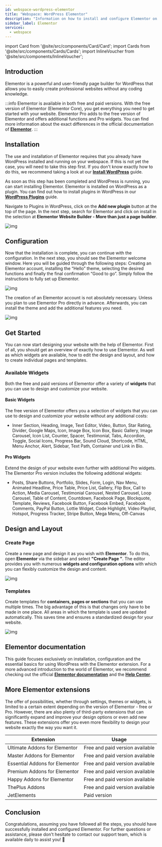```yaml
---
id: webspace-wordpress-elementor
title: "Webspace: WordPress Elementor"
description: "Information on how to install and configure Elementor on your Webspace product from ZAP-Hosting"
sidebar_label: Elementor
services:
  - webspace
---
```



import Card from '@site/src/components/Card/Card';
import Cards from '@site/src/components/Cards/Cards';
import InlineVoucher from '@site/src/components/InlineVoucher';



## Introduction

Elementor is a powerful and user-friendly page builder for WordPress that allows you to easily create professional websites without any coding knowledge.

:::info
Elementor is available in both free and paid versions. With the free version of Elementor (Elementor Core), you get everything you need to get started with your website. Elementor Pro adds to the free version of Elementor and offers additional functions and Pro widgets. You can find more information about the exact differences in the official documentation of **[Elementor](https://elementor.com/help/elementor-pro-vs-free/)**.
:::

<InlineVoucher />


## Installation

The use and installation of Elementor requires that you already have WordPress installed and running on your webspace. If this is not yet the case, you will need to take this step first. If you don't know exactly how to do this, we recommend taking a look at our **[Install WordPress](webspace-wordpress.md)** guide. 

As soon as this step has been completed and WordPress is running, you can start installing Elementor. Elementor is installed on WordPress as a plugin. You can find out how to install plugins in WordPress in our [**WordPress Plugins**](webspace-wordpress-plugins.md) guide. 

Navigate to Plugins in WordPress, click on the **Add new plugin** button at the top of the page. In the next step, search for Elementor and click on install in the selection at **Elementor Website Builder - More than just a page builder**. 

![img](https://screensaver01.zap-hosting.com/index.php/s/xcj9stZtAmY9cgJ/preview)



## Configuration

Now that the installation is complete, you can continue with the configuration. In the next step, you should see the Elementor welcome window. Here you will be guided through the following steps: Creating an Elementor account, installing the “Hello” theme, selecting the desired functions and finally the final confirmation “Good to go”. Simply follow the instructions to fully set up Elementor.

![img](https://screensaver01.zap-hosting.com/index.php/s/6QN5trndZgfSano/download)

The creation of an Elementor account is not absolutely necessary. Unless you plan to use Elementor Pro directly in advance. Afterwards, you can install the theme and add the additional features you need. 

![img](https://screensaver01.zap-hosting.com/index.php/s/YgXwPiEnBZTQsC4/preview)



## Get Started

You can now start designing your website with the help of Elementor. First of all, you should get an overview of exactly how to use Elementor. As well as which widgets are available, how to edit the design and layout, and how to create individual pages and templates. 

### Available Widgets

Both the free and paid versions of Elementor offer a variety of **widgets** that you can use to design and customize your website. 


#### Basic Widgets
The free version of Elementor offers you a selection of widgets that you can use to design and customize your website without any additional costs:

- Inner Section, Heading, Image, Text Editor, Video, Button, Star Rating, Divider, Google Maps, Icon, Image Box, Icon Box, Basic Gallery, Image Carousel, Icon List, Counter, Spacer, Testimonial, Tabs, Accordion, Toggle, Social Icons, Progress Bar, Sound Cloud, Shortcode, HTML, Menu Anchor, Alert, Sidebar, Text Path, Container und Link in Bio.

#### Pro Widgets

Extend the design of your website even further with additional Pro widgets. The Elementor Pro version includes the following additional widgets: 

- Posts, Share Buttons, Portfolio, Slides, Form, Login, Nav Menu, Animated Headline, Price Table, Price List, Gallery, Flip Box, Call to Action, Media Carousel, Testimonial Carousel, Nested Carousel, Loop Carousel, Table of Content, Countdown, Facebook Page, Blockquote, Template, Reviews, Facebook Button, Facebook Embed, Facebook Comments, PayPal Button, Lottie Widget, Code Highlight, Video Playlist, Hotspot, Progress Tracker, Stripe Button, Mega Menu, Off-Canvas






## Design and Layout

### Create Page

Create a new page and design it as you wish with **Elementor**. To do this, open **Elementor** via the sidebar and select **"Create Page ”**. The editor provides you with numerous **widgets and configuration options** with which you can flexibly customize the design and content.

![img](https://screensaver01.zap-hosting.com/index.php/s/mdMbnXNkngXWJHt/download)

### Templates

Create templates for **containers, pages or sections** that you can use multiple times. The big advantage of this is that changes only have to be made in one place. All areas in which the template is used are updated automatically. This saves time and ensures a standardized design for your website.

![img](https://screensaver01.zap-hosting.com/index.php/s/mdMbnXNkngXWJHt/download)

## Elementor documentation

This guide focuses exclusively on installation, configuration and the essential basics for using WordPress with the Elementor extension. For a more advanced introduction to the world of Elementor, we recommend checking out the official **[Elementor documentation](https://developers.elementor.com/docs/)** and the **[Help Center](https://elementor.com/help/)**. 



## More Elementor extensions

The offer of possibilities, whether through settings, themes or widgets, is limited to a certain extent depending on the version of Elementor - free or Pro. However, there are also plenty of third-party extensions that can significantly expand and improve your design options or even add new features. These extensions offer you even more flexibility to design your website exactly the way you want it.

| Extension                      | Usage                           |
| ------------------------------ | ------------------------------- |
| Ultimate Addons for Elementor  | Free and paid version available |
| Master Addons for Elementor    | Free and paid version available |
| Essential Addons for Elementor | Free and paid version available |
| Premium Addons for Elementor   | Free and paid version available |
| Happy Addons for Elementor     | Free and paid version available |
| ThePlus Addons                 | Free and paid version available |
| JetElements                    | Paid version                    |





## Conclusion

Congratulations, assuming you have followed all the steps, you should have successfully installed and configured Elementor. For further questions or assistance, please don't hesitate to contact our support team, which is available daily to assist you! 🙂

<InlineVoucher />
